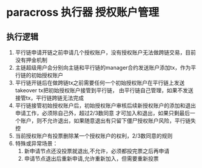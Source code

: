 # paracross 执行器 授权账户管理



## 执行逻辑

 1. 平行链申请开链之前申请几个授权账户，没有授权账户无法做跨链交易，目前没有押金机制
 1. 主链超级用户会分别向主链和平行链的manager合约发送账户添加tx，作为平行链的初始授权账户
 1. 平行链开链后在做跨链tx之前需要任何一个初始授权账户在平行链上发送takeover tx把初始授权账户接管到平行链，
    由平行链自己管理，如果不发送接管tx，平行链跨链无法完成
 1. 平行链接管初始授权账户后，初始授权账户审核后续新授权账户的添加和退出申请工作，必须除自己外，超过2/3数同意
    才可加入和退出，如果只剩最后一个账户，则不允许退出，如果随意退出有只留下僵尸授权账户风险，平行链失控
 1. 当前授权账户有投票删除某一个授权账户的权利，2/3数同意的规则
 1. 特殊或异常场景：
    1. 新申请节点还没投票就退出,不允许，必须都投完票之后再申请
    1. 申请节点退出后重新申请,允许重新加入，但需要重新投票   
    
